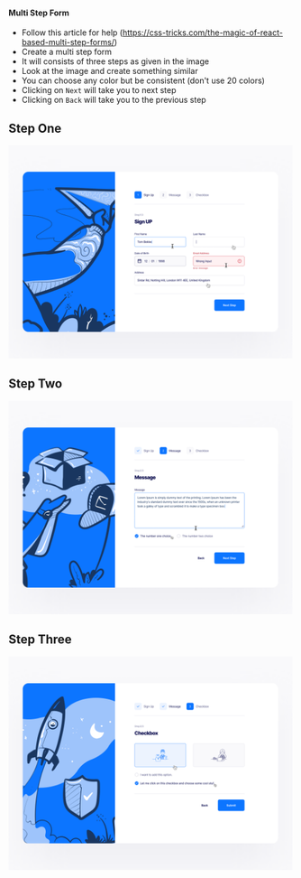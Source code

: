 #### Multi Step Form




- Follow this article for help (https://css-tricks.com/the-magic-of-react-based-multi-step-forms/)
- Create a multi step form
- It will consists of three steps as given in the image
- Look at the image and create something similar
- You can choose any color but be consistent (don't use 20 colors)
- Clicking on `Next` will take you to next step
- Clicking on `Back` will take you to the previous step

## Step One

![Step One](./assets/one.webp)

## Step Two

![Step One](./assets/two.webp)

## Step Three

![Step One](./assets/three.webp)
